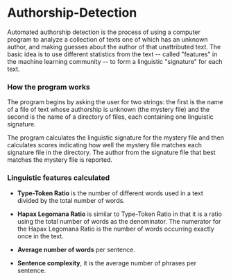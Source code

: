 # Authorship-Detection

Automated authorship detection is the process of using a computer program to analyze a collection of texts one of which has an unknown author, and making guesses about the author of that unattributed text. The basic idea is to use different statistics from the text -- called "features" in the machine learning community -- to form a linguistic "signature" for each text. 

### How the program works

The program begins by asking the user for two strings: the first is the name of a file of text whose authorship is unknown (the mystery file) and the second is the name of a directory of files, each containing one linguistic signature.

The program calculates the linguistic signature for the mystery file and then calculates scores indicating how well the mystery file matches each signature file in the directory. The author from the signature file that best matches the mystery file is reported.

### Linguistic features calculated

* **Type-Token Ratio** is the number of different words used in a text divided by the total number of words.

* **Hapax Legomana Ratio** is similar to Type-Token Ratio in that it is a ratio using the total number of words as the denominator. The numerator for the Hapax Legomana Ratio is the number of words occurring exactly once in the text.

* **Average number of words** per sentence.

* **Sentence complexity**, it is the average number of phrases per sentence.
